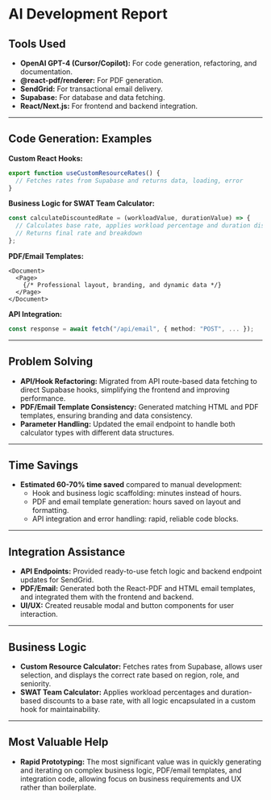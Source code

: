 # AI Development Report

## Tools Used
- **OpenAI GPT-4 (Cursor/Copilot):** For code generation, refactoring, and documentation.
- **@react-pdf/renderer:** For PDF generation.
- **SendGrid:** For transactional email delivery.
- **Supabase:** For database and data fetching.
- **React/Next.js:** For frontend and backend integration.

---

## Code Generation: Examples

**Custom React Hooks:**
```ts
export function useCustomResourceRates() {
  // Fetches rates from Supabase and returns data, loading, error
}
```

**Business Logic for SWAT Team Calculator:**
```ts
const calculateDiscountedRate = (workloadValue, durationValue) => {
  // Calculates base rate, applies workload percentage and duration discount
  // Returns final rate and breakdown
};
```

**PDF/Email Templates:**
```tsx
<Document>
  <Page>
    {/* Professional layout, branding, and dynamic data */}
  </Page>
</Document>
```

**API Integration:**
```ts
const response = await fetch("/api/email", { method: "POST", ... });
```

---

## Problem Solving
- **API/Hook Refactoring:** Migrated from API route-based data fetching to direct Supabase hooks, simplifying the frontend and improving performance.
- **PDF/Email Template Consistency:** Generated matching HTML and PDF templates, ensuring branding and data consistency.
- **Parameter Handling:** Updated the email endpoint to handle both calculator types with different data structures.

---

## Time Savings
- **Estimated 60-70% time saved** compared to manual development:
  - Hook and business logic scaffolding: minutes instead of hours.
  - PDF and email template generation: hours saved on layout and formatting.
  - API integration and error handling: rapid, reliable code blocks.

---

## Integration Assistance
- **API Endpoints:** Provided ready-to-use fetch logic and backend endpoint updates for SendGrid.
- **PDF/Email:** Generated both the React-PDF and HTML email templates, and integrated them with the frontend and backend.
- **UI/UX:** Created reusable modal and button components for user interaction.

---

## Business Logic
- **Custom Resource Calculator:** Fetches rates from Supabase, allows user selection, and displays the correct rate based on region, role, and seniority.
- **SWAT Team Calculator:** Applies workload percentages and duration-based discounts to a base rate, with all logic encapsulated in a custom hook for maintainability.

---

## Most Valuable Help
- **Rapid Prototyping:** The most significant value was in quickly generating and iterating on complex business logic, PDF/email templates, and integration code, allowing focus on business requirements and UX rather than boilerplate. 